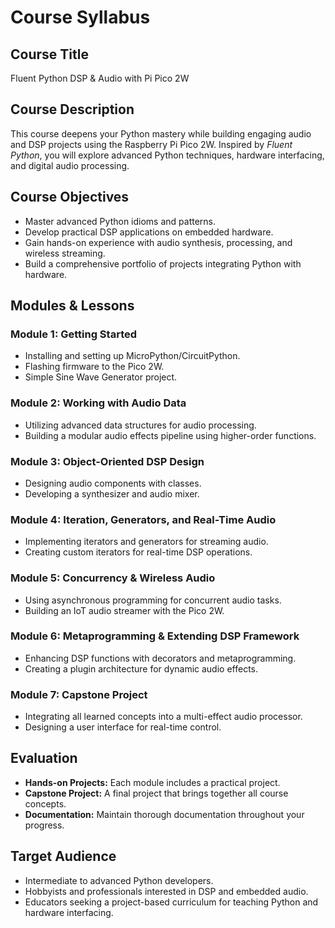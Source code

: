 # Course Syllabus

## Course Title
Fluent Python DSP & Audio with Pi Pico 2W

## Course Description
This course deepens your Python mastery while building engaging audio and DSP projects using the Raspberry Pi Pico 2W. Inspired by *Fluent Python*, you will explore advanced Python techniques, hardware interfacing, and digital audio processing.

## Course Objectives
- Master advanced Python idioms and patterns.
- Develop practical DSP applications on embedded hardware.
- Gain hands-on experience with audio synthesis, processing, and wireless streaming.
- Build a comprehensive portfolio of projects integrating Python with hardware.

## Modules & Lessons

### Module 1: Getting Started
- Installing and setting up MicroPython/CircuitPython.
- Flashing firmware to the Pico 2W.
- Simple Sine Wave Generator project.

### Module 2: Working with Audio Data
- Utilizing advanced data structures for audio processing.
- Building a modular audio effects pipeline using higher-order functions.

### Module 3: Object-Oriented DSP Design
- Designing audio components with classes.
- Developing a synthesizer and audio mixer.

### Module 4: Iteration, Generators, and Real-Time Audio
- Implementing iterators and generators for streaming audio.
- Creating custom iterators for real-time DSP operations.

### Module 5: Concurrency & Wireless Audio
- Using asynchronous programming for concurrent audio tasks.
- Building an IoT audio streamer with the Pico 2W.

### Module 6: Metaprogramming & Extending DSP Framework
- Enhancing DSP functions with decorators and metaprogramming.
- Creating a plugin architecture for dynamic audio effects.

### Module 7: Capstone Project
- Integrating all learned concepts into a multi-effect audio processor.
- Designing a user interface for real-time control.

## Evaluation
- **Hands-on Projects:** Each module includes a practical project.
- **Capstone Project:** A final project that brings together all course concepts.
- **Documentation:** Maintain thorough documentation throughout your progress.

## Target Audience
- Intermediate to advanced Python developers.
- Hobbyists and professionals interested in DSP and embedded audio.
- Educators seeking a project-based curriculum for teaching Python and hardware interfacing.
